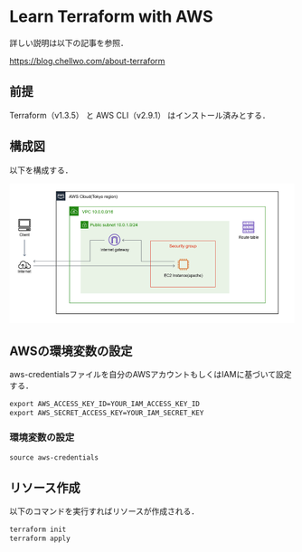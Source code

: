 # Learn Terraform with AWS

詳しい説明は以下の記事を参照．

https://blog.chellwo.com/about-terraform

## 前提

Terraform（v1.3.5） と AWS CLI（v2.9.1） はインストール済みとする．

## 構成図

以下を構成する．

![AWS Structure](images/aws-640wri.png)

## AWSの環境変数の設定

aws-credentialsファイルを自分のAWSアカウントもしくはIAMに基づいて設定する．

```
export AWS_ACCESS_KEY_ID=YOUR_IAM_ACCESS_KEY_ID
export AWS_SECRET_ACCESS_KEY=YOUR_IAM_SECRET_KEY
```

### 環境変数の設定

```
source aws-credentials
```

## リソース作成

以下のコマンドを実行すればリソースが作成される．

```
terraform init
terraform apply
```

